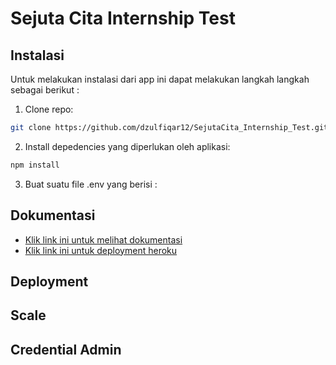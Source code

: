 # Sejuta Cita Internship Test

## Instalasi
Untuk melakukan instalasi dari app ini dapat melakukan langkah langkah sebagai berikut :
1. Clone repo:
```bash
git clone https://github.com/dzulfiqar12/SejutaCita_Internship_Test.git
```

2. Install depedencies yang diperlukan oleh aplikasi:
```bash
npm install
```

3. Buat suatu file .env yang berisi :


## Dokumentasi
- [Klik link ini untuk melihat dokumentasi](https://documenter.getpostman.com/view/15939003/TzedhjsP)
- [Klik link ini untuk deployment heroku](https://sejutacita.herokuapp.com/api/v1/users/)
## Deployment
## Scale
## Credential Admin
